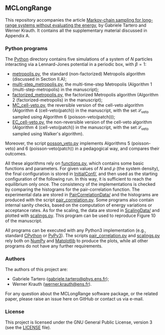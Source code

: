 ## MCLongRange
This repository accompanies the article 
[Markov-chain sampling for long-range systems without evaluating the energy](https://doi.org/10.48550/arXiv.2406.00184),
by Gabriele Tartero and Werner Krauth. It contains all the supplementary 
material discussed in Appendix A.

### Python programs
The [Python](https://github.com/jellyfysh/MCLongRange/tree/master/Python) directory
contains five simulations of a system of $N$ particles interacting via a Lennard-Jones 
potential in a periodic box, with $\beta = 1$: 
* [metropolis.py](https://github.com/jellyfysh/MCLongRange/blob/master/Python/metropolis.py),
  the standard (non-factorized) Metropolis algorithm (discussed in Section II.A);
* [multi-step_metropolis.py](https://github.com/jellyfysh/MCLongRange/blob/master/Python/multi-step_metropolis.py),
  the multi-time-step Metropolis (Algorithm 1 (multi-step-metropolis) in the manuscript);
* [factorized_metropolis.py](https://github.com/jellyfysh/MCLongRange/blob/master/Python/factorized_metropolis.py),
  the factorized Metropolis algorithm (Algorithm 2 (factorized-metropolis) in the manuscript);
* [MC_cell-veto.py](https://github.com/jellyfysh/MCLongRange/blob/master/Python/MC_cell-veto.py),
  the reversible version of the cell-veto algorithm (Algorithm 4 (cell-veto(patch)) in the manuscript, with the 
  set $\mathcal{S}_{\text{veto}}$ sampled using Algorithm 6 (poisson-veto(patch)));
* [EC_cell-veto.py](https://github.com/jellyfysh/MCLongRange/blob/master/Python/EC_cell-veto.py),
  the non-reversible version of the cell-veto algorithm (Algorithm 4 (cell-veto(patch)) in the manuscript, with the 
  set $\mathcal{S}_{\text{veto}}$ sampled using Walker's algorithm).

Moreover, the script [posson_veto.py](https://github.com/jellyfysh/MCLongRange/blob/master/Python/poisson_veto.py) implements Algorithms 5 (poisson-veto) and 6 (poisson-veto(patch)) in a pedagogical way, and compares their outcomes.

All these algorithms rely on [functions.py](https://github.com/jellyfysh/MCLongRange/blob/master/Python/functions.py),
which contains some basic functions and parameters. For given values of $N$ and $\rho$ (the system density),
the final configuration is stored in 
[InitialConf/](https://github.com/jellyfysh/MCLongRange/tree/master/Python/InitialConfs), and then used as the starting configuration of the following run. In this way, it is sufficient 
to reach the equilibrium
only once. The consistency of the implementations is checked by comparing the histograms for 
the pair-correlation function. The experimental data are stored in 
[PairCorrelationData/](https://github.com/jellyfysh/MCLongRange/tree/master/Python/PairCorrelationData)
and the histograms are produced with the script 
[pair_correlation.py](https://github.com/jellyfysh/MCLongRange/blob/master/Python/pair_correlation.py). 
Some programs also contain internal sanity checks, based on the computation of energy variations or acceptance rates. 
As for the scaling, the data are stored in [ScalingData/](https://github.com/jellyfysh/MCLongRange/tree/master/Python/ScalingData) and plotted with [scalings.py](https://github.com/jellyfysh/MCLongRange/blob/master/Python/scalings.py).
This program can be used to reproduce Figure 10 of the manuscript.

All programs can be executed with any Python3 implementation 
(e.g., standard [CPython](https://www.python.org/) or 
[PyPy3](https://www.pypy.org/)). The scripts
[pair_correlation.py](https://github.com/jellyfysh/MCLongRange/blob/master/Python/pair_correlation.py)
and [scalings.py](https://github.com/jellyfysh/MCLongRange/blob/master/Python/scalings.py)
rely both on [NumPy](https://numpy.org/) and 
[Matplotlib](https://matplotlib.org/) to produce the plots, while
all other programs do not have any further requirements.

### Authors
The authors of this project are:
* Gabriele Tartero 
([gabriele.tartero@phys.ens.fr](mailto:gabriele.tartero@phys.ens.fr));
* Werner Krauth ([werner.krauth@ens.fr](mailto:werner.krauth@ens.fr)).

For any question about the MCLongRange software package, or the related
paper, please raise an issue here on GitHub or contact us via e-mail.

### License
This project is licensed under the GNU General Public License, 
version 3 (see the 
[LICENSE](https://github.com/jellyfysh/MCMCNutshell/blob/master/LICENSE) 
file).


